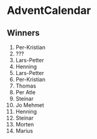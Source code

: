 # AdventCalendar

## Winners

1. Per-Kristian
2. ???
3. Lars-Petter
4. Henning
5. Lars-Petter
6. Per-Kristian
7. Thomas
8. Per Atle
9. Steinar
10. Jo Mehmet
11. Henning
12. Steinar
13. Morten
14. Marius
